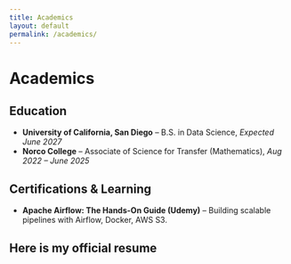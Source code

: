 ```yaml
---
title: Academics
layout: default
permalink: /academics/
---
```


# Academics

## Education
- **University of California, San Diego** – B.S. in Data Science, *Expected June 2027*  
- **Norco College** – Associate of Science for Transfer (Mathematics), *Aug 2022 – June 2025*

## Certifications & Learning
- **Apache Airflow: The Hands-On Guide (Udemy)** – Building scalable pipelines with Airflow, Docker, AWS S3.

## Here is my official resume
